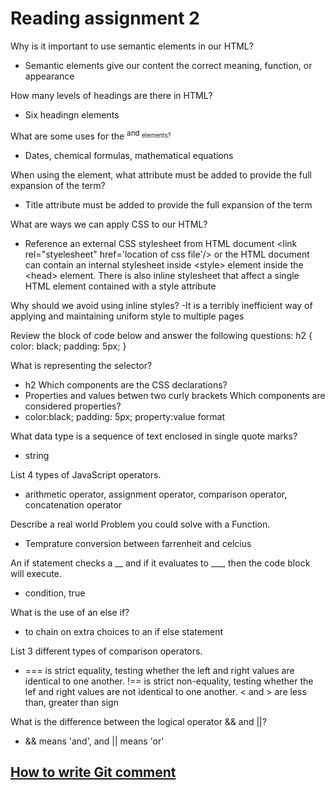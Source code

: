 # Reading assignment 2

Why is it important to use semantic elements in our HTML?
- Semantic elements give our content the correct meaning, function, or appearance

How many levels of headings are there in HTML?
- Six headingn elements

What are some uses for the <sup> and <sub> elements?
- Dates, chemical formulas, mathematical equations

When using the <abbr> element, what attribute must be added to provide the full expansion of the term?
- Title attribute must be added to provide the full expansion of the term

What are ways we can apply CSS to our HTML?
- Reference an external CSS stylesheet  from HTML document \<link rel=\"styelesheet" href='location of css file'/> or the HTML document can contain an internal stylesheet inside \<style> element inside the  \<head> element. There is also inline stylesheet that affect a single HTML element contained with a style attribute

Why should we avoid using inline styles?
-It is a terribly inefficient way of applying and maintaining uniform style to multiple pages

Review the block of code below and answer the following questions:
h2 {
     color: black;
     padding: 5px;
   }

What is representing the selector?
- h2
Which components are the CSS declarations?
- Properties and values betwen two curly brackets
Which components are considered properties?
- color:black; padding: 5px; property:value format

What data type is a sequence of text enclosed in single quote marks?
- string

List 4 types of JavaScript operators.
- arithmetic operator, assignment operator, comparison operator, concatenation operator

Describe a real world Problem you could solve with a Function.
- Temprature conversion between farrenheit and celcius

An if statement checks a __ and if it evaluates to ___, then the code block will execute.
- condition, true

What is the use of an else if?
- to chain on extra choices to an if else statement

List 3 different types of comparison operators.
- === is strict equality, testing whether the left and right values are identical to one another. !== is strict non-equality, testing whether the lef and right values are not identical to one another.  < and > are less than, greater than sign

What is the difference between the logical operator && and \||?
- && means 'and', and \|| means 'or'

## [How to write Git comment](https://chris.beams.io/posts/git-commit/)
